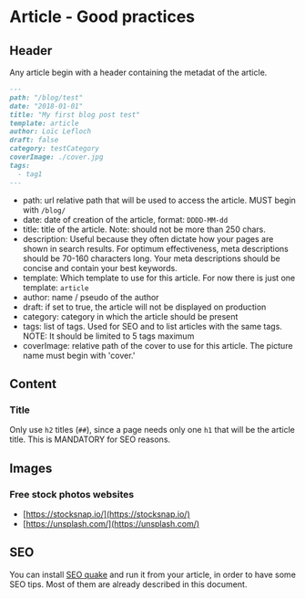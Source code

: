 # Article - Good practices

## Header

Any article begin with a header containing the metadat of the article.

```markdown
---
path: "/blog/test"
date: "2018-01-01"
title: "My first blog post test"
template: article
author: Loïc Lefloch
draft: false
category: testCategory
coverImage: ./cover.jpg
tags:
  - tag1
---
```

- path: url relative path that will be used to access the article. MUST begin with `/blog/`
- date: date of creation of the article, format: `DDDD-MM-dd`
- title: title of the article. Note: should not be more than 250 chars.
- description: Useful because they often dictate how your pages are shown in search results.
  For optimum effectiveness, meta descriptions should be 70-160 characters long.
  Your meta descriptions should be concise and contain your best keywords.
- template: Which template to use for this article. For now there is just one template: `article`
- author: name / pseudo of the author
- draft: if set to true, the article will not be displayed on production
- category: category in which the article should be present
- tags: list of tags. Used for SEO and to list articles with the same tags.
  NOTE: It should be limited to 5 tags maximum
- coverImage: relative path of the cover to use for this article. The picture name must begin with 'cover.'

## Content

### Title

Only use `h2` titles (`##`), since a page needs only one `h1` that will be the article title.
This is MANDATORY for SEO reasons.

## Images

### Free stock photos websites

- [https://stocksnap.io/](https://stocksnap.io/)
- [https://unsplash.com/](https://unsplash.com/)

## SEO

You can install [SEO quake](https://chrome.google.com/webstore/detail/seoquake/akdgnmcogleenhbclghghlkkdndkjdjc/related?hl=en) 
and run it from your article, in order to have some SEO tips. Most of them are already described in this document.